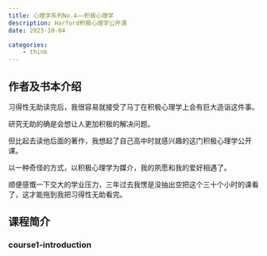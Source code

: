 ```yaml
---
title: 心理学系列No.4——积极心理学
description: Harford积极心理学公开课
date: 2023-10-04

categories:
    - think
---
```


## 作者及书本介绍
习得性无助读完后，我很容易就接受了马丁在积极心理学上会有巨大造诣这件事。

研究无助的确是会想让人更加积极的解决问题。

但比起去读他后面的著作，我想起了自己高中时就感兴趣的这门积极心理学公开课。

以一种奇怪的方式，以积极心理学为媒介，我的夙愿和我的爱好相遇了。

顺便感慨一下交大的学业压力，三年过去我愣是没抽出空把这个三十个小时的课看了，这才能拖到我把习得性无助看完。
## 课程简介

### course1-introduction
